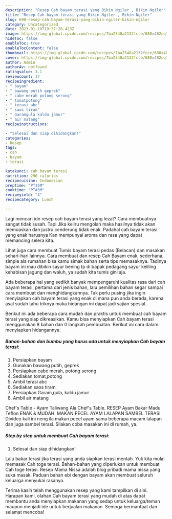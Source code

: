 ```yaml
---
description: "Resep Cah bayam terasi yang Bikin Ngiler , Bikin Ngiler"
title: "Resep Cah bayam terasi yang Bikin Ngiler , Bikin Ngiler"
slug: 698-resep-cah-bayam-terasi-yang-bikin-ngiler-bikin-ngiler
category: Uncategorized
date: 2023-01-10T19:37:20.423Z
image: https://img-global.cpcdn.com/recipes/7ba2548a2132fcce/680x482cq70/cah-bayam-terasi-foto-resep-utama.jpg
hideToc: false
enableToc: true
enableTocContent: false
thumbnail: https://img-global.cpcdn.com/recipes/7ba2548a2132fcce/680x482cq70/cah-bayam-terasi-foto-resep-utama.jpg
cover: https://img-global.cpcdn.com/recipes/7ba2548a2132fcce/680x482cq70/cah-bayam-terasi-foto-resep-utama.jpg
author: Admin
authorAv: notfound
ratingvalue: 3.1
reviewcount: 17
recipeingredient:
- " bayam"
- " bawang putih geprek"
- " cabe merah potong serong"
- " tomatpotong"
- " terasi abc"
- " saos tiram"
- " Garamgula kaldu jamur"
- " air matang"
recipeinstructions:

- "Selesai dan siap dihidangkan!"
categories:
- Resep
tags:
- cah
- bayam
- terasi

katakunci: cah bayam terasi 
nutrition: 290 calories
recipecuisine: Indonesian
preptime: "PT15M"
cooktime: "PT43M"
recipeyield: "4"
recipecategory: Lunch

---
```



Lagi mencari ide resep cah bayam terasi yang lezat? Cara membuatnya sangat tidak susah. Tapi Jika keliru mengolah maka hasilnya tidak akan memuaskan dan justru cenderung tidak enak. Padahal cah bayam terasi yang enak harusnya Kan mempunyai aroma dan rasa yang dapat memancing selera kita.


Lihat juga cara membuat Tumis bayam terasi pedas (Belacan) dan masakan sehari-hari lainnya. Cara membuat dan resep Cah Bayam enak, sederhana, simple ala rumahan bisa kamu simak bahan serta tips memasaknya. Tadinya bayam ini mau dibikin sayur bening tp di bapak pedagang sayur keliling kehabisan jagung dan waluh, ya sudah kita tumis gini aja.

Ada beberapa hal yang sedikit banyak mempengaruhi kualitas rasa dari cah bayam terasi, pertama dari jenis bahan, lalu pemilihan bahan segar sampai cara membuat dan menghidangkannya. Tak perlu pusing jika ingin menyiapkan cah bayam terasi yang enak di mana pun anda berada, karena asal sudah tahu triknya maka hidangan ini dapat jadi sajian spesial.


Berikut ini ada beberapa cara mudah dan praktis untuk membuat cah bayam terasi yang siap dikreasikan. Kamu bisa menyiapkan Cah bayam terasi menggunakan 8 bahan dan 0 langkah pembuatan. Berikut ini cara dalam menyiapkan hidangannya.

<!--inarticleads1-->

##### Bahan-bahan dan bumbu yang harus ada untuk menyiapkan Cah bayam terasi:

1. Persiapkan  bayam
1. Gunakan  bawang putih, geprek
1. Persiapkan  cabe merah, potong serong
1. Sediakan  tomat,potong
1. Ambil  terasi abc
1. Sediakan  saos tiram
1. Persiapkan  Garam,gula, kaldu jamur
1. Ambil  air matang


Chef&#39;s Table - Ayam Taliwang Ala Chef&#39;s Table. RESEP Ayam Bakar Madu Teflon ENAK &amp; MUDAH. MAKAN PECEL AYAM LALAPAN SAMBEL TERASI Divideo kali ini neng ila makan pecel ayam sama beberapa macam lalapan dan juga sambel terasi. Silakan coba masakan ini di rumah, ya. 

<!--inarticleads2-->

##### Step by step untuk membuat Cah bayam terasi:


1. Selesai dan siap dihidangkan!

Lalu bakar terasi jika terasi yang anda siapkan terasi mentah. Yuk kita mulai memasak Cah toge terasi. Bahan-bahan yang diperlukan untuk membuat Cah toge terasi. Resep Mama Nissa adalah blog pribadi mama nissa yang suka masak. Paduan bahan ebi dengan bayam akan membuat seluruh keluarga menyukai rasanya. 

Terima kasih telah menggunakan resep yang kami tampilkan di sini. Harapan kami, olahan Cah bayam terasi yang mudah di atas dapat membantu anda menyiapkan makanan yang sedap untuk keluarga/teman maupun menjadi ide untuk berjualan makanan. Semoga bermanfaat dan selamat mencoba!
